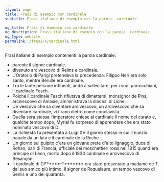 ```yaml
---
layout: page
title: Frasi di esempio con cardinale 
subtitle: Frasi italiane di esempio con la parola  cardinale

og_title: Frasi di esempio con cardinale 
og_description: Frasi italiane di esempio con la parola  cardinale
og_type: website
permalink: /frasi/c/cardinale.html
---
```


Frasi italiane di esempio contenenti la parola cardinale:


- parente il signor cardinale.
- divenuto arcivescovo di Reims e cardinale.
- L'Oratorio di Parigi pretendeva la precedenza: Filippo Neri era solo santo, mentre Bérulle era cardinale.
- Tra le tante persone influenti, andò a sollecitare, per i suoi parrocchiani, il cardinale Fesch.
- Poiché il cardinale Fesch rifiutava di dimettersi, monsignor de Pins, arcivescovo di Amasie, amministrava la diocesi di Lione.
- Un vescovo che sa diventare arcivescovo, un arcivescovo che sa diventare cardinale, vi tirano dietro come conclavista.
- Quella sera stessa l'imperatore chiese al cardinale il nome del curato e, qualche tempo dopo, Myriel fu sorpreso di apprendere che era stato nominato vescovo di D.
- La richiesta fu presentata a Luigi XV il giorno stesso in cui il nunzio papale da un lato e il cardinale de la Roche-.
- Un giorno sul pulpito c'era un giovane prete d'alto lignaggio, duca di Rohan, pari di Francia, ufficiale dei moschettieri rossi nel 1815 quand'era principe di Léon, morto dopo il 1830 cardinale e arcivescovo di Besançon.
- Il cardinale di Cl******-T******* era stato presentato a madame de T. dal suo amico più intimo, il signor de Roquelaure, un tempo vescovo di Senlis e uno dei quaranta.
